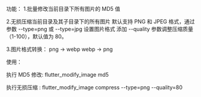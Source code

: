 功能：
1.批量修改当前目录下所有图片的 MD5 值

2.无损压缩当前目录及其子目录下的所有图片
默认支持 PNG 和 JPEG 格式，通过参数 --type=png 或 --type=jpg 设置图片格式
添加 --quality 参数调整压缩质量（1-100），默认值为 80。

3.图片格式转换：
png -> webp
webp -> png



使用： 

执行 MD5 修改: flutter_modify_image md5

执行无损压缩 :
flutter_modify_image compress --type=png --quality=80



  

